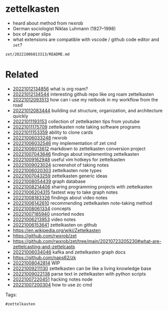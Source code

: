 # zettelkasten

- heard about method from rwxrob
- German sociologist Niklas Luhmann (1927–1998)
- box of paper slips
- what extensions are compatible with vscode / github code editor and `zet`?

` zet/20221006013313/README.md `

# Related

- [20221012134856](/zet/20221012134856/README.md) what is org roam?
- [20221012134544](/zet/20221012134544/README.md) interesting github repo like org roam zettelkasten
- [20221012093513](/zet/20221012093513/README.md) how can i use my netbook in my workflow from the road
- [20221012083444](/zet/20221012083444/README.md) building out structure, organization, and architecture quickly
- [20221011193153](/zet/20221011193153/README.md) collection of zettelkasten tips from youtube
- [20221011175709](/zet/20221011175709/README.md) zettelkasten note taking software programs
- [20221011153359](/zet/20221011153359/README.md) ability to clone cards
- [20221006033248](/zet/20221006033248/README.md) rwxrob
- [20221006032546](/zet/20221006032546/README.md) my implementation of zet cmd
- [20221006013612](/zet/20221006013612/README.md) markdown to zettelkasten conversion project
- [20221007043646](/zet/20221007043646/README.md) findings about implementing zettelkasten
- [20221009162948](/zet/20221009162948/README.md) useful vim hotkeys for zettelkasten
- [20221009023024](/zet/20221009023024/README.md) screenshot of taking notes
- [20221006020303](/zet/20221006020303/README.md) zettelkasten note types
- [20221007043259](/zet/20221007043259/README.md) zettelkasten generic ideas
- [20221008054439](/zet/20221008054439/README.md) graph database
- [20221008214406](/zet/20221008214406/README.md) sharing programming projects with zettelkasten
- [20221006204315](/zet/20221006204315/README.md) fastest way to take graph notes
- [20221008183326](/zet/20221008183326/README.md) findings about video notes
- [20221006142610](/zet/20221006142610/README.md) recommending zettelkasten note-taking method
- [20221008061334](/zet/20221008061334/README.md) concepts
- [20221007185940](/zet/20221007185940/README.md) unsorted nodes
- [20221006213953](/zet/20221006213953/README.md) video notes
- [20221006153641](/zet/20221006153641/README.md) zettelkasten on github
- https://en.wikipedia.org/wiki/Zettelkasten
- https://github.com/rwxrob/zet
- https://github.com/rwxrob/zet/tree/main/20210723205230#what-are-zettelcasting-and-zettelcasts
- [20221006034046](/zet/20221006034046/README.md) kafka and zettelkasten graph docs
- https://github.com/naps62/zk
- [20221008042814](/zet/20221008042814/README.md) WIP
- [20221009211130](/zet/20221009211130/README.md) zettelkasten can be like a living knowledge base
- [20221009022138](/zet/20221009022138/README.md) parse text in zettelkasten with python scripts
- [20221007220451](/zet/20221007220451/README.md) hacking notes node
- [20221007200304](/zet/20221007200304/README.md) how to use zc cmd

Tags:

    #zettelkasten
